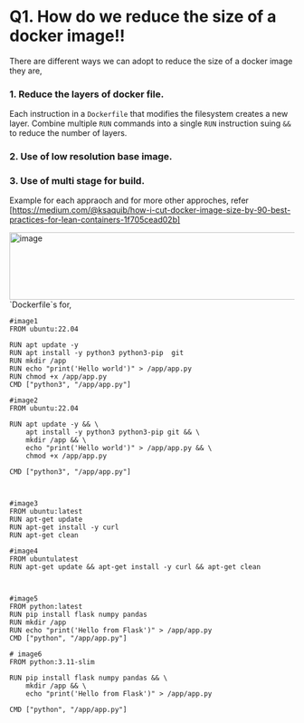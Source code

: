 # Q1. How do we reduce the size of a docker image!!
There are different ways we can adopt to reduce the size of a docker image they are,   
### 1. Reduce the layers of docker file.
Each instruction in a `Dockerfile`  that modifies the filesystem creates a new layer. Combine multiple `RUN` commands into a single `RUN` instruction suing `&&` to reduce the number of layers.
### 2. Use of low resolution base image.
### 3. Use of multi stage for build.

Example for each appraoch and for more other approches, refer [https://medium.com/@ksaquib/how-i-cut-docker-image-size-by-90-best-practices-for-lean-containers-1f705cead02b]

<img width="579" height="119" alt="image" src="https://github.com/user-attachments/assets/3b78b79b-5bf1-4a3e-8bf5-483ef9ca3e02" />  
`Dockerfile`s for,    

```
#image1
FROM ubuntu:22.04

RUN apt update -y
RUN apt install -y python3 python3-pip  git
RUN mkdir /app
RUN echo "print('Hello world')" > /app/app.py
RUN chmod +x /app/app.py
CMD ["python3", "/app/app.py"]

#image2
FROM ubuntu:22.04

RUN apt update -y && \
    apt install -y python3 python3-pip git && \
    mkdir /app && \
    echo "print('Hello world')" > /app/app.py && \
    chmod +x /app/app.py

CMD ["python3", "/app/app.py"]



#image3
FROM ubuntu:latest
RUN apt-get update
RUN apt-get install -y curl
RUN apt-get clean

#image4
FROM ubuntulatest 
RUN apt-get update && apt-get install -y curl && apt-get clean



#image5
FROM python:latest
RUN pip install flask numpy pandas
RUN mkdir /app
RUN echo "print('Hello from Flask')" > /app/app.py
CMD ["python", "/app/app.py"]

# image6
FROM python:3.11-slim

RUN pip install flask numpy pandas && \
    mkdir /app && \
    echo "print('Hello from Flask')" > /app/app.py

CMD ["python", "/app/app.py"]
```
